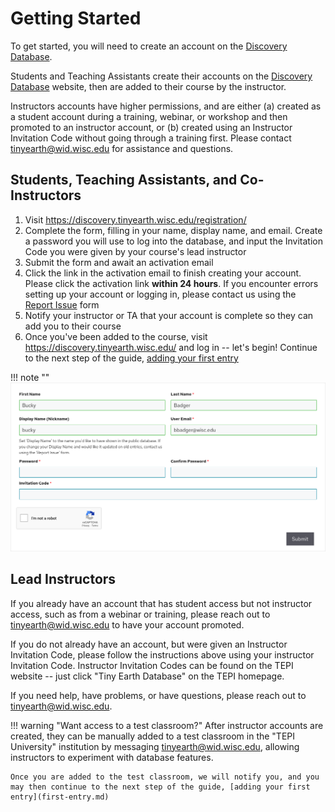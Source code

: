 # Getting Started

To get started, you will need to create an account on the [Discovery Database](https://discovery.tinyearth.wisc.edu/).

Students and Teaching Assistants create their accounts on the [Discovery Database](https://discovery.tinyearth.wisc.edu/) website, then are added to their course by the instructor.

Instructors accounts have higher permissions, and are either (a) created as a student account during a training, webinar, or workshop and then promoted to an instructor account, or (b) created using an Instructor Invitation Code without going through a training first. Please contact <tinyearth@wid.wisc.edu> for assistance and questions.

## Students, Teaching Assistants, and Co-Instructors

1. Visit <https://discovery.tinyearth.wisc.edu/registration/>
2. Complete the form, filling in your name, display name, and email. Create a password you will use to log into the database, and input the Invitation Code you were given by your course's lead instructor
3. Submit the form and await an activation email
4. Click the link in the activation email to finish creating your account. Please click the activation link **within 24 hours**. If you encounter errors setting up your account or logging in, please contact us using the [Report Issue](https://discovery.tinyearth.wisc.edu/report-issue/) form
5. Notify your instructor or TA that your account is complete so they can add you to their course
6. Once you've been added to the course, visit <https://discovery.tinyearth.wisc.edu/> and log in -- let's begin! Continue to the next step of the guide, [adding your first entry](first-entry.md)

!!! note ""
    ![The registration form](assets/Registration.png)

## Lead Instructors

If you already have an account that has student access but not instructor access, such as from a webinar or training, please reach out to <tinyearth@wid.wisc.edu> to have your account promoted.

If you do not already have an account, but were given an Instructor Invitation Code, please follow the instructions above using your instructor Invitation Code. Instructor Invitation Codes can be found on the TEPI website -- just click "Tiny Earth Database" on the TEPI homepage.

If you need help, have problems, or have questions, please reach out to <tinyearth@wid.wisc.edu>.

!!! warning "Want access to a test classroom?"
    After instructor accounts are created, they can be manually added to a test classroom in the "TEPI University" institution by messaging <tinyearth@wid.wisc.edu>, allowing instructors to experiment with database features.

    Once you are added to the test classroom, we will notify you, and you may then continue to the next step of the guide, [adding your first entry](first-entry.md)
